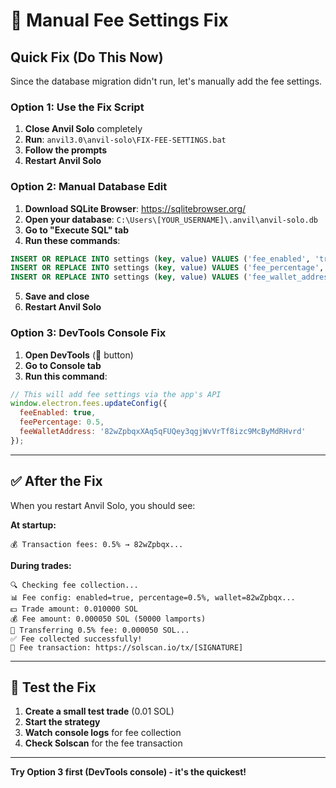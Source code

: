 # 🔧 Manual Fee Settings Fix

## Quick Fix (Do This Now)

Since the database migration didn't run, let's manually add the fee settings.

### Option 1: Use the Fix Script

1. **Close Anvil Solo** completely
2. **Run**: `anvil3.0\anvil-solo\FIX-FEE-SETTINGS.bat`
3. **Follow the prompts**
4. **Restart Anvil Solo**

### Option 2: Manual Database Edit

1. **Download SQLite Browser**: https://sqlitebrowser.org/
2. **Open your database**: `C:\Users\[YOUR_USERNAME]\.anvil\anvil-solo.db`
3. **Go to "Execute SQL" tab**
4. **Run these commands**:
```sql
INSERT OR REPLACE INTO settings (key, value) VALUES ('fee_enabled', 'true');
INSERT OR REPLACE INTO settings (key, value) VALUES ('fee_percentage', '0.5');
INSERT OR REPLACE INTO settings (key, value) VALUES ('fee_wallet_address', '82wZpbqxXAq5qFUQey3qgjWvVrTf8izc9McByMdRHvrd');
```
5. **Save and close**
6. **Restart Anvil Solo**

### Option 3: DevTools Console Fix

1. **Open DevTools** (🔧 button)
2. **Go to Console tab**
3. **Run this command**:
```javascript
// This will add fee settings via the app's API
window.electron.fees.updateConfig({
  feeEnabled: true,
  feePercentage: 0.5,
  feeWalletAddress: '82wZpbqxXAq5qFUQey3qgjWvVrTf8izc9McByMdRHvrd'
});
```

---

## ✅ After the Fix

When you restart Anvil Solo, you should see:

**At startup:**
```
💰 Transaction fees: 0.5% → 82wZpbqx...
```

**During trades:**
```
🔍 Checking fee collection...
📊 Fee config: enabled=true, percentage=0.5%, wallet=82wZpbqx...
💵 Trade amount: 0.010000 SOL
💰 Fee amount: 0.000050 SOL (50000 lamports)
💸 Transferring 0.5% fee: 0.000050 SOL...
✅ Fee collected successfully!
📝 Fee transaction: https://solscan.io/tx/[SIGNATURE]
```

---

## 🧪 Test the Fix

1. **Create a small test trade** (0.01 SOL)
2. **Start the strategy**
3. **Watch console logs** for fee collection
4. **Check Solscan** for the fee transaction

---

**Try Option 3 first (DevTools console) - it's the quickest!**
